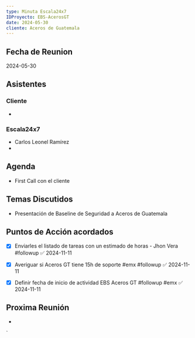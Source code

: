 ```yaml
---
type: Minuta Escala24x7
IDProyecto: EBS-AcerosGT
date: 2024-05-30
cliente: Aceros de Guatemala
---
```

## Fecha de Reunion
2024-05-30

## Asistentes

### Cliente
* 
### Escala24x7
- Carlos Leonel Ramírez
-  

## Agenda
* First Call con el cliente
## Temas Discutidos
*  Presentación de Baseline de Seguridad a Aceros de Guatemala

## Puntos de Acción acordados
- [x] Enviarles el listado de tareas con un estimado de horas - Jhon Vera #followup ✅ 2024-11-11
* [x] Averiguar si Aceros GT tiene 15h de soporte #emx #followup ✅ 2024-11-11
* [x] Definir fecha de inicio  de actividad  EBS Aceros GT #followup #emx ✅ 2024-11-11



## Proxima Reunión
*   

`